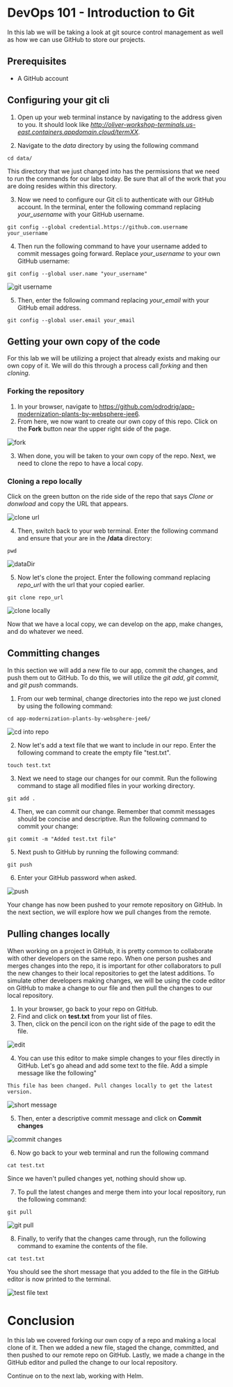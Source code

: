 # DevOps 101 - Introduction to Git
In this lab we will be taking a look at git source control management as well as how we can use GitHub to store our projects.

## Prerequisites
- A GitHub account

## Configuring your git cli
1. Open up your web terminal instance by navigating to the address given to you. It should look like *http://oliver-workshop-terminals.us-east.containers.appdomain.cloud/termXX*.

2. Navigate to the *data* directory by using the following command
```
cd data/
```

This directory that we just changed into has the permissions that we need to run the commands for our labs today. Be sure that all of the work that you are doing resides within this directory.

3. Now we need to configure our Git cli to authenticate with our GitHub account. In the terminal, enter the following command replacing *your_username* with your GitHub username.
```
git config --global credential.https://github.com.username your_username
```

4. Then run the following command to have your username added to commit messages going forward. Replace *your_username* to your own GitHub username:
```
git config --global user.name "your_username"
```

![git username](./images/gitUsername.png)


5. Then, enter the following command replacing *your_email* with your GitHub email address.
```
git config --global user.email your_email
```

## Getting your own copy of the code
For this lab we will be utilizing a project that already exists and making our own copy of it. We will do this through a process call *forking* and then *cloning*.

### Forking the repository
1. In your browser, navigate to https://github.com/odrodrig/app-modernization-plants-by-websphere-jee6.
2. From here, we now want to create our own copy of this repo. Click on the **Fork** button near the upper right side of the page.

![fork](./images/fork.png)

3. When done, you will be taken to your own copy of the repo. Next, we need to clone the repo to have a local copy. 

### Cloning a repo locally
Click on the green button on the ride side of the repo that says *Clone or donwload* and copy the URL that appears.

![clone url](./images/cloneUrl.png)

4. Then, switch back to your web terminal. Enter the following command and ensure that your are in the **/data** directory:
```
pwd
```

![dataDir](./images/dataDir.png)

5. Now let's clone the project. Enter the following command replacing *repo_url* with the url that your copied earlier.
```
git clone repo_url
```

![clone locally](./images/cloneLocally.png)

Now that we have a local copy, we can develop on the app, make changes, and do whatever we need.

## Committing changes
In this section we will add a new file to our app, commit the changes, and push them out to GitHub. To do this, we will utilize the *git add*, *git commit*, and *git push* commands.

1. From our web terminal, change directories into the repo we just cloned by using the following command:
```
cd app-modernization-plants-by-websphere-jee6/
```

![cd into repo](./images/cdAppMod.png)

2. Now let's add a text file that we want to include in our repo. Enter the following command to create the empty file "test.txt".
```
touch test.txt
```

3. Next we need to stage our changes for our commit. Run the following command to stage all modified files in your working directory.
```
git add .
```

4. Then, we can commit our change. Remember that commit messages should be concise and descriptive. Run the following command to commit your change:
```
git commit -m "Added test.txt file"
```

5. Next push to GitHub by running the following command:
```
git push
```

6. Enter your GitHub password when asked.

![push](./images/push.png)

Your change has now been pushed to your remote repository on GitHub. In the next section, we will explore how we pull changes from the remote.

## Pulling changes locally
When working on a project in GitHub, it is pretty common to collaborate with other developers on the same repo. When one person pushes and merges changes into the repo, it is important for other collaborators to pull the new changes to their local repositories to get the latest additions. To simulate other developers making changes, we will be using the code editor on GitHub to make a change to our file and then pull the changes to our local repository.

1. In your browser, go back to your repo on GitHub.
2. Find and click on **test.txt** from your list of files.
3. Then, click on the pencil icon on the right side of the page to edit the file.

![edit](./images/edit.png)

4. You can use this editor to make simple changes to your files directly in GitHub. Let's go ahead and add some text to the file. Add a simple message like the following"
```
This file has been changed. Pull changes locally to get the latest version.
```

![short message](./images/shortMessage.png)

5. Then, enter a descriptive commit message and click on **Commit changes**

![commit changes](./images/commitChanges.png)

6. Now go back to your web terminal and run the following command
```
cat test.txt
```

Since we haven't pulled changes yet, nothing should show up.

7. To pull the latest changes and merge them into your local repository, run the following command:
```
git pull
```

![git pull](./images/gitPull.png)

8. Finally, to verify that the changes came through, run the following command to examine the contents of the file.
```
cat test.txt
```

You should see the short message that you added to the file in the GitHub editor is now printed to the terminal.

![test file text](./images/testText.png)

# Conclusion
In this lab we covered forking our own copy of a repo and making a local clone of it. Then we added a new file, staged the change, committed, and then pushed to our remote repo on GitHub. Lastly, we made a change in the GitHub editor and pulled the change to our local repository. 

Continue on to the next lab, working with Helm.
